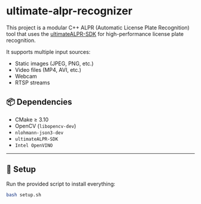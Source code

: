 # ultimate-alpr-recognizer

This project is a modular C++ ALPR (Automatic License Plate Recognition) tool that uses the [ultimateALPR-SDK](https://github.com/DoubangoTelecom/ultimateALPR-SDK) for high-performance license plate recognition.

It supports multiple input sources:
- Static images (JPEG, PNG, etc.)
- Video files (MP4, AVI, etc.)
- Webcam
- RTSP streams

## 📦 Dependencies

- CMake ≥ 3.10
- OpenCV (`libopencv-dev`)
- `nlohmann-json3-dev`
- `ultimateALPR-SDK`
- `Intel OpenVINO`
---

## 🔧 Setup

Run the provided script to install everything:

```bash
bash setup.sh
